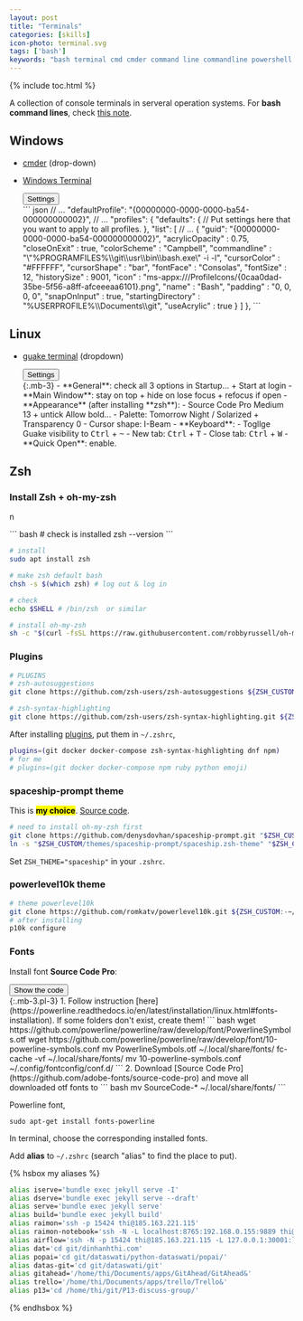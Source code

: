 ```yaml
---
layout: post
title: "Terminals"
categories: [skills]
icon-photo: terminal.svg
tags: ['bash']
keywords: "bash terminal cmd cmder command line commandline powershell window terminal zsh guake terminal linux ubuntu"
---
```


{% include toc.html %}

A collection of console terminals in serveral operation systems. For **bash command lines**, check [this note](/bash-command-line).

## Windows

- [cmder](https://cmder.net) (drop-down)
- [Windows Terminal](https://github.com/microsoft/terminal)

    <div class="hide-show-box">
    <button type="button" markdown="1" class="btn collapsed box-button" data-toggle="collapse" data-target="#box1ct">
    Settings
    </button>
    <div id="box1ct" markdown="1" class="collapse multi-collapse box-content">
    ``` json
    // ...
    "defaultProfile": "{00000000-0000-0000-ba54-000000000002}",
    // ...
    "profiles":
        {
            "defaults":
            {
                // Put settings here that you want to apply to all profiles.
            },
            "list":
            [
                // ...
                {
                    "guid": "{00000000-0000-0000-ba54-000000000002}",
                    "acrylicOpacity" : 0.75,
                    "closeOnExit" : true,
                    "colorScheme" : "Campbell",
                    "commandline" : "\"%PROGRAMFILES%\\git\\usr\\bin\\bash.exe\" -i -l",
                    "cursorColor" : "#FFFFFF",
                    "cursorShape" : "bar",
                    "fontFace" : "Consolas",
                    "fontSize" : 12,
                    "historySize" : 9001,
                    "icon" : "ms-appx:///ProfileIcons/{0caa0dad-35be-5f56-a8ff-afceeeaa6101}.png",
                    "name" : "Bash",
                    "padding" : "0, 0, 0, 0",
                    "snapOnInput" : true,
                    "startingDirectory" : "%USERPROFILE%\\Documents\\git",
                    "useAcrylic" : true
                }
            ]
        },
    ```
    </div>
    </div>

## Linux

- [guake terminal](http://guake-project.org) (dropdown)

    <div class="hide-show-box">
    <button type="button" markdown="1" class="btn collapsed box-button" data-toggle="collapse" data-target="#box1ct">
    Settings
    </button>
    <div id="box1ct" markdown="1" class="collapse multi-collapse box-content">
    {:.mb-3}
    - **General**: check all 3 options in Startup... + Start at login
    - **Main Window**: stay on top + hide on lose focus + refocus if open
    - **Appearance** (after installing **zsh**):
      - Source Code Pro Medium 13 + untick Allow bold...
      - Palette: Tomorrow Night / Solarized + Transparency 0
      - Cursor shape: I-Beam
    - **Keyboard**:
      - Togllge Guake visibility to <kbd>Ctrl</kbd> + <kbd>~</kbd>
      - New tab: <kbd>Ctrl</kbd> + <kbd>T</kbd>
      - Close tab: <kbd>Ctrl</kbd> + <kbd>W</kbd>
    - **Quick Open**: enable.
    </div>
    </div>


## Zsh

### Install Zsh + oh-my-zsh
n
<div class="flex-50" markdown="1">
``` bash
# check is installed
zsh --version
```

``` bash
# install
sudo apt install zsh
```

``` bash
# make zsh default bash
chsh -s $(which zsh) # log out & log in
```

``` bash
# check
echo $SHELL # /bin/zsh  or similar
```
</div>

``` bash
# install oh-my-zsh
sh -c "$(curl -fsSL https://raw.githubusercontent.com/robbyrussell/oh-my-zsh/master/tools/install.sh)"
```

### Plugins

``` bash
# PLUGINS
# zsh-autosuggestions
git clone https://github.com/zsh-users/zsh-autosuggestions ${ZSH_CUSTOM:-~/.oh-my-zsh/custom}/plugins/zsh-autosuggestions

# zsh-syntax-highlighting
git clone https://github.com/zsh-users/zsh-syntax-highlighting.git ${ZSH_CUSTOM:-~/.oh-my-zsh/custom}/plugins/zsh-syntax-highlighting
```

After installing [plugins](https://github.com/ohmyzsh/ohmyzsh/wiki/Plugins), put them in `~/.zshrc`,

``` bash
plugins=(git docker docker-compose zsh-syntax-highlighting dnf npm)
# for me
# plugins=(git docker docker-compose npm ruby python emoji)
```

### spaceship-prompt theme

This is <mark markdown="span">**my choice**</mark>. [Source code](https://github.com/denysdovhan/spaceship-prompt).

``` bash
# need to install oh-my-zsh first
git clone https://github.com/denysdovhan/spaceship-prompt.git "$ZSH_CUSTOM/themes/spaceship-prompt"
ln -s "$ZSH_CUSTOM/themes/spaceship-prompt/spaceship.zsh-theme" "$ZSH_CUSTOM/themes/spaceship.zsh-theme"
```

Set `ZSH_THEME="spaceship"` in your `.zshrc`.

### powerlevel10k theme

``` bash
# theme powerlevel10k
git clone https://github.com/romkatv/powerlevel10k.git ${ZSH_CUSTOM:-~/.oh-my-zsh/custom}/themes/powerlevel10k
# after installing
p10k configure
```

### Fonts

Install font **Source Code Pro**:

<div class="hide-show-box">
<button type="button" markdown="1" class="btn collapsed box-button" data-toggle="collapse" data-target="#box1ct">
Show the code
</button>
<div id="box1ct" markdown="1" class="collapse multi-collapse box-content">
{:.mb-3.pl-3}
1. Follow instruction [here](https://powerline.readthedocs.io/en/latest/installation/linux.html#fonts-installation). If some folders don't exist, create them!
``` bash
wget https://github.com/powerline/powerline/raw/develop/font/PowerlineSymbols.otf
wget https://github.com/powerline/powerline/raw/develop/font/10-powerline-symbols.conf
mv PowerlineSymbols.otf ~/.local/share/fonts/
fc-cache -vf ~/.local/share/fonts/
mv 10-powerline-symbols.conf ~/.config/fontconfig/conf.d/
```
2. Download [Source Code Pro](https://github.com/adobe-fonts/source-code-pro) and move all downloaded otf fonts to
``` bash
mv SourceCode-* ~/.local/share/fonts/
```
</div>
</div>

Powerline font,

```
sudo apt-get install fonts-powerline
```

In terminal, choose the corresponding installed fonts.

Add **alias** to `~/.zshrc` (search "alias" to find the place to put).

{% hsbox my aliases %}

``` bash
alias iserve='bundle exec jekyll serve -I'
alias dserve='bundle exec jekyll serve --draft'
alias serve='bundle exec jekyll serve'
alias build='bundle exec jekyll build'
alias raimon='ssh -p 15424 thi@185.163.221.115'
alias raimon-notebook='ssh -N -L localhost:8765:192.168.0.155:9889 thi@185.163.221.115 -p 15424'
alias airflow='ssh -N -p 15424 thi@185.163.221.115 -L 127.0.0.1:30001:localhost:30001 -f'
alias dat='cd git/dinhanhthi.com'
alias popai='cd git/dataswati/python-dataswati/popai/'
alias datas-git='cd git/dataswati/git'
alias gitahead='/home/thi/Documents/apps/GitAhead/GitAhead&'
alias trello='/home/thi/Documents/apps/trello/Trello&'
alias p13='cd /home/thi/git/P13-discuss-group/'
```

{% endhsbox %}